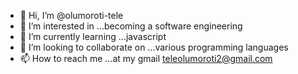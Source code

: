 - 👋 Hi, I’m @olumoroti-tele
- 👀 I’m interested in ...becoming a software engineering
- 🌱 I’m currently learning ...javascript
- 💞️ I’m looking to collaborate on ...various programming languages
- 📫 How to reach me ...at my gmail teleolumoroti2@gmail.com

<!---
olumoroti-tele/olumoroti-tele is a ✨ special ✨ repository because its `README.md` (this file) appears on your GitHub profile.
You can click the Preview link to take a look at your changes.
--->
